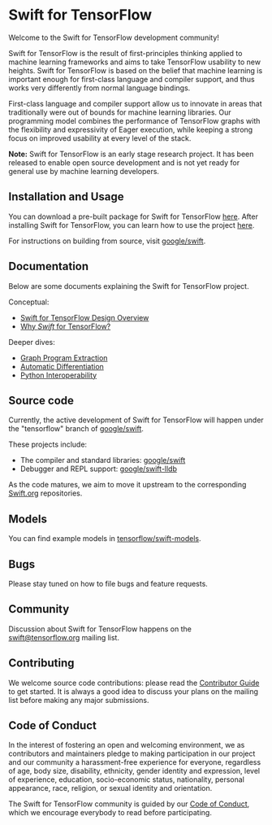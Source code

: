 # Swift for TensorFlow

Welcome to the Swift for TensorFlow development community!

Swift for TensorFlow is the result of first-principles thinking applied to
machine learning frameworks and aims to take TensorFlow usability to new
heights. Swift for TensorFlow is based on the belief that machine learning is
important enough for first-class language and compiler support, and thus works
very differently from normal language bindings.

First-class language and compiler support allow us to innovate in areas that
traditionally were out of bounds for machine learning libraries. Our
programming model combines the performance of TensorFlow graphs with the
flexibility and expressivity of Eager execution, while keeping a strong focus
on improved usability at every level of the stack.

**Note:** Swift for TensorFlow is an early stage research project. It has been
released to enable open source development and is not yet ready for general use
by machine learning developers.

## Installation and Usage

You can download a pre-built package for Swift for TensorFlow
[here](Installation.md). After installing Swift for TensorFlow, you can learn
how to use the project [here](Usage.md).

For instructions on building from source, visit
[google/swift](https://github.com/google/swift/tree/tensorflow).

## Documentation

Below are some documents explaining the Swift for TensorFlow project.

Conceptual:

- [Swift for TensorFlow Design Overview](docs/DesignOverview.md)
- [Why *Swift* for TensorFlow?](docs/WhySwiftForTensorFlow.md)

Deeper dives:

- [Graph Program Extraction](docs/GraphProgramExtraction.md)
- [Automatic Differentiation](docs/AutomaticDifferentiation.md)
- [Python Interoperability](docs/PythonInteroperability.md)

## Source code

Currently, the active development of Swift for TensorFlow will happen under
the "tensorflow" branch of
[google/swift](https://github.com/google/swift/tree/tensorflow).

These projects include:

- The compiler and standard libraries: [google/swift](http://github.com/google/swift/tree/tensorflow)
- Debugger and REPL support: [google/swift-lldb](http://github.com/google/swift-lldb)

As the code matures, we aim to move it upstream to the corresponding
[Swift.org](https://swift.org) repositories.

## Models

You can find example models in
[tensorflow/swift-models](https://github.com/tensorflow/swift-models).

## Bugs

Please stay tuned on how to file bugs and feature requests.

## Community

Discussion about Swift for TensorFlow happens on the
[swift@tensorflow.org](https://groups.google.com/a/tensorflow.org/d/forum/swift)
mailing list.

## Contributing

We welcome source code contributions: please read the [Contributor
Guide](https://github.com/google/swift/blob/tensorflow/CONTRIBUTING.md) to get
started.  It is always a good idea to discuss your plans on the mailing list
before making any major submissions.

## Code of Conduct

In the interest of fostering an open and welcoming environment, we as
contributors and maintainers pledge to making participation in our project and
our community a harassment-free experience for everyone, regardless of age, body
size, disability, ethnicity, gender identity and expression, level of
experience, education, socio-economic status, nationality, personal appearance,
race, religion, or sexual identity and orientation.

The Swift for TensorFlow community is guided by our [Code of
Conduct](CODE_OF_CONDUCT.md), which we encourage everybody to read before
participating.
